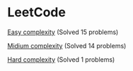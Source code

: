 # LeetCode

[Easy complexity](Easy/) (Solved 15 problems)

[Midium complexity](Medium/) (Solved 14 problems)

[Hard complexity](Hard/) (Solved 1 problems)
